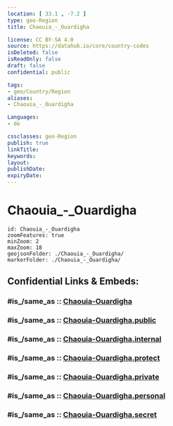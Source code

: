```yaml
---
location: [ 33.1 , -7.2 ] 
type: geo-Region
title: Chaouia_-_Ouardigha

license: CC BY-SA 4.0
source: https://datahub.io/core/country-codes
isDeleted: false
isReadOnly: false
draft: false
confidential: public

tags:
- geo/Country/Region
aliases:
- Chaouia_-_Ouardigha

Languages:
- de

cssclasses: geo-Region
publish: true
linkTitle: 
keywords: 
layout: 
publishDate: 
expiryDate: 
---
```


# Chaouia_-_Ouardigha

```leaflet
id: Chaouia_-_Ouardigha
zoomFeatures: true 
minZoom: 2 
maxZoom: 18
geojsonFolder: ./Chaouia_-_Ouardigha/
markerFolder: ./Chaouia_-_Ouardigha/
```


## Confidential Links & Embeds: 

### #is_/same_as :: [Chaouia-Ouardigha](/_Standards/Earth/Continent/Africa/Africa~North/Morocco/Regions~Morocco/Chaouia-Ouardigha.md) 

### #is_/same_as :: [Chaouia-Ouardigha.public](/_public/Earth/Continent/Africa/Africa~North/Morocco/Regions~Morocco/Chaouia-Ouardigha.public.md) 

### #is_/same_as :: [Chaouia-Ouardigha.internal](/_internal/Earth/Continent/Africa/Africa~North/Morocco/Regions~Morocco/Chaouia-Ouardigha.internal.md) 

### #is_/same_as :: [Chaouia-Ouardigha.protect](/_protect/Earth/Continent/Africa/Africa~North/Morocco/Regions~Morocco/Chaouia-Ouardigha.protect.md) 

### #is_/same_as :: [Chaouia-Ouardigha.private](/_private/Earth/Continent/Africa/Africa~North/Morocco/Regions~Morocco/Chaouia-Ouardigha.private.md) 

### #is_/same_as :: [Chaouia-Ouardigha.personal](/_personal/Earth/Continent/Africa/Africa~North/Morocco/Regions~Morocco/Chaouia-Ouardigha.personal.md) 

### #is_/same_as :: [Chaouia-Ouardigha.secret](/_secret/Earth/Continent/Africa/Africa~North/Morocco/Regions~Morocco/Chaouia-Ouardigha.secret.md)

